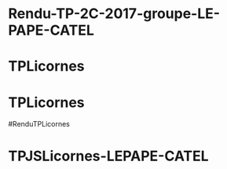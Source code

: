 # Rendu-TP-2C-2017-groupe-LE-PAPE-CATEL
# TPLicornes
# TPLicornes
#RenduTPLicornes
# TPJSLicornes-LEPAPE-CATEL
